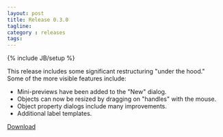 ```yaml
---
layout: post
title: Release 0.3.0
tagline:
category : releases
tags:
---
```

{% include JB/setup %}

This release includes some significant restructuring "under the hood." Some of the more visible features include:

- Mini-previews have been added to the "New" dialog.
- Objects can now be resized by dragging on "handles" with the mouse.
- Object property dialogs include many improvements.
- Additional label templates.

[Download](/pages/download.html)
